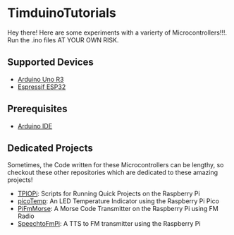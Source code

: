 # TimduinoTutorials
 Hey there! Here are some experiments with a varierty of Microcontrollers!!!. Run the .ino files AT YOUR OWN RISK.
## Supported Devices
- [Arduino Uno R3](https://docs.arduino.cc/hardware/uno-rev3/)
- [Espressif ESP32](https://www.espressif.com/en/products/socs/esp32)
## Prerequisites
- [Arduino IDE](https://www.arduino.cc/en/software)
## Dedicated Projects
Sometimes, the Code written for these Microcontrollers can be lengthy, so checkout these other repositories which are dedicated to these amazing projects!
- [TPIOPi](https://github.com/dotimothy/TPIOPi): Scripts for Running Quick Projects on the Raspberry Pi
- [picoTemp](https://github.com/dotimothy/picoTemp): An LED Temperature Indicator using the Raspberry Pi Pico
- [PiFmMorse](https://github.com/dotimothy/PiFmMorse): A Morse Code Transmitter on the Raspberry Pi using FM Radio
- [SpeechtoFmPi](https://github.com/dotimothy/SpeechtoFmPi): A TTS to FM transmitter using the Raspberry Pi

